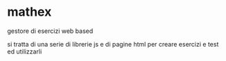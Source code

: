 # mathex
gestore di esercizi web based

si tratta di una serie di librerie js e di pagine html per creare esercizi e test ed utilizzarli
